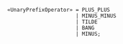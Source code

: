 <!-- This file is generated automatically by infrastructure scripts. Please don't edit by hand. -->

```{ .ebnf .slang-ebnf #UnaryPrefixOperator }
«UnaryPrefixOperator» = PLUS_PLUS
                      | MINUS_MINUS
                      | TILDE
                      | BANG
                      | MINUS;
```
